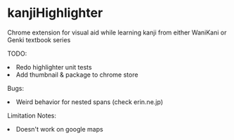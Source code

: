 # kanjiHighlighter
Chrome extension for visual aid while learning kanji from either WaniKani or Genki textbook series

<p>TODO:
<li>Redo highlighter unit tests
<li>Add thumbnail & package to chrome store

<p>Bugs:
<li>Weird behavior for nested spans (check erin.ne.jp)

<p>Limitation Notes:
<li>Doesn't work on google maps
